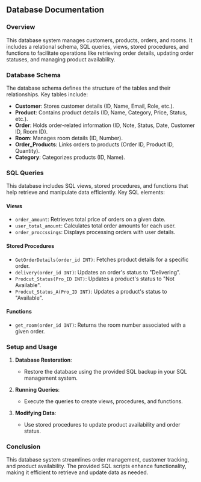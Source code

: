 
## Database Documentation

### Overview

This database system manages customers, products, orders, and rooms. It includes a relational schema, SQL queries, views, stored procedures, and functions to facilitate operations like retrieving order details, updating order statuses, and managing product availability.

### Database Schema

The database schema defines the structure of the tables and their relationships. Key tables include:

- **Customer**: Stores customer details (ID, Name, Email, Role, etc.).
- **Product**: Contains product details (ID, Name, Category, Price, Status, etc.).
- **Order**: Holds order-related information (ID, Note, Status, Date, Customer ID, Room ID).
- **Room**: Manages room details (ID, Number).
- **Order\_Products**: Links orders to products (Order ID, Product ID, Quantity).
- **Category**: Categorizes products (ID, Name).

### SQL Queries

This database includes SQL views, stored procedures, and functions that help retrieve and manipulate data efficiently. Key SQL elements:

#### **Views**

- `order_amount`: Retrieves total price of orders on a given date.
- `user_total_amount`: Calculates total order amounts for each user.
- `order_proccssings`: Displays processing orders with user details.

#### **Stored Procedures**

- `GetOrderDetails(order_id INT)`: Fetches product details for a specific order.
- `delivery(order_id INT)`: Updates an order's status to "Delivering".
- `Prodcut_Status(Pro_ID INT)`: Updates a product's status to "Not Available".
- `Prodcut_Status_A(Pro_ID INT)`: Updates a product's status to "Available".

#### **Functions**

- `get_room(order_id INT)`: Returns the room number associated with a given order.

### Setup and Usage

1. **Database Restoration**:

   - Restore the database using the provided SQL backup in your SQL management system.

2. **Running Queries**:

   - Execute the queries to create views, procedures, and functions.

3. **Modifying Data**:

   - Use stored procedures to update product availability and order status.

### Conclusion

This database system streamlines order management, customer tracking, and product availability. The provided SQL scripts enhance functionality, making it efficient to retrieve and update data as needed.

